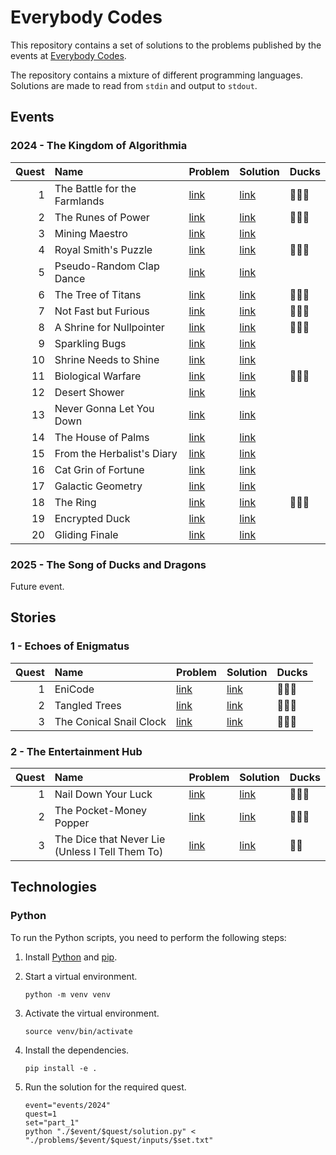 # Everybody Codes

This repository contains a set of solutions to the problems published by the events
at [Everybody Codes](https://everybody.codes/).

The repository contains a mixture of different programming languages. Solutions are made to read from `stdin` and output
to `stdout`.

## Events

### 2024 - The Kingdom of Algorithmia

| Quest | Name                         | Problem                                              | Solution               | Ducks  |
|------:|:-----------------------------|:-----------------------------------------------------|:-----------------------|:-------|
|     1 | The Battle for the Farmlands | [link](https://everybody.codes/event/2024/quests/1)  | [link](events/2024/1)  | 🦆🦆🦆 |
|     2 | The Runes of Power           | [link](https://everybody.codes/event/2024/quests/2)  | [link](events/2024/2)  | 🦆🦆🦆 |
|     3 | Mining Maestro               | [link](https://everybody.codes/event/2024/quests/3)  | [link](events/2024/3)  |        |
|     4 | Royal Smith's Puzzle         | [link](https://everybody.codes/event/2024/quests/4)  | [link](events/2024/4)  | 🦆🦆🦆 |
|     5 | Pseudo-Random Clap Dance     | [link](https://everybody.codes/event/2024/quests/5)  | [link](events/2024/5)  |        |
|     6 | The Tree of Titans           | [link](https://everybody.codes/event/2024/quests/6)  | [link](events/2024/6)  | 🦆🦆🦆 |
|     7 | Not Fast but Furious         | [link](https://everybody.codes/event/2024/quests/7)  | [link](events/2024/7)  | 🦆🦆🦆 |
|     8 | A Shrine for Nullpointer     | [link](https://everybody.codes/event/2024/quests/8)  | [link](events/2024/8)  | 🦆🦆🦆 |
|     9 | Sparkling Bugs               | [link](https://everybody.codes/event/2024/quests/9)  | [link](events/2024/9)  |        |
|    10 | Shrine Needs to Shine        | [link](https://everybody.codes/event/2024/quests/10) | [link](events/2024/10) |        |
|    11 | Biological Warfare           | [link](https://everybody.codes/event/2024/quests/11) | [link](events/2024/11) | 🦆🦆🦆 |
|    12 | Desert Shower                | [link](https://everybody.codes/event/2024/quests/12) | [link](events/2024/12) |        |
|    13 | Never Gonna Let You Down     | [link](https://everybody.codes/event/2024/quests/13) | [link](events/2024/13) |        |
|    14 | The House of Palms           | [link](https://everybody.codes/event/2024/quests/14) | [link](events/2024/14) |        |
|    15 | From the Herbalist's Diary   | [link](https://everybody.codes/event/2024/quests/15) | [link](events/2024/15) |        |
|    16 | Cat Grin of Fortune          | [link](https://everybody.codes/event/2024/quests/16) | [link](events/2024/16) |        |
|    17 | Galactic Geometry            | [link](https://everybody.codes/event/2024/quests/17) | [link](events/2024/17) |        |
|    18 | The Ring                     | [link](https://everybody.codes/event/2024/quests/18) | [link](events/2024/18) | 🦆🦆🦆 |
|    19 | Encrypted Duck               | [link](https://everybody.codes/event/2024/quests/19) | [link](events/2024/19) |        |
|    20 | Gliding Finale               | [link](https://everybody.codes/event/2024/quests/20) | [link](events/2024/20) |        |

### 2025 - The Song of Ducks and Dragons

Future event.

## Stories

### 1 - Echoes of Enigmatus

| Quest | Name                    | Problem                                          | Solution            | Ducks  |
|------:|:------------------------|:-------------------------------------------------|:--------------------|:-------|
|     1 | EniCode                 | [link](https://everybody.codes/story/1/quests/1) | [link](stories/1/1) | 🦆🦆🦆 |
|     2 | Tangled Trees           | [link](https://everybody.codes/story/1/quests/2) | [link](stories/1/2) | 🦆🦆🦆 |
|     3 | The Conical Snail Clock | [link](https://everybody.codes/story/1/quests/3) | [link](stories/1/3) | 🦆🦆🦆 |

### 2 - The Entertainment Hub

| Quest | Name                                            | Problem                                          | Solution            | Ducks  |
|------:|:------------------------------------------------|:-------------------------------------------------|:--------------------|:-------|
|     1 | Nail Down Your Luck                             | [link](https://everybody.codes/story/2/quests/1) | [link](stories/2/1) | 🦆🦆🦆 |
|     2 | The Pocket-Money Popper                         | [link](https://everybody.codes/story/2/quests/2) | [link](stories/2/2) | 🦆🦆🦆 |
|     3 | The Dice that Never Lie (Unless I Tell Them To) | [link](https://everybody.codes/story/2/quests/3) | [link](stories/2/3) | 🦆🦆   |

## Technologies

### Python

To run the Python scripts, you need to perform the following steps:

1. Install [Python](https://www.python.org/) and [pip](https://pypi.org/project/pip/).

2. Start a virtual environment.
   ```shell
   python -m venv venv
   ```

3. Activate the virtual environment.
   ```shell
   source venv/bin/activate
   ```

4. Install the dependencies.
   ```shell
   pip install -e .
   ```

5. Run the solution for the required quest.
   ```shell
   event="events/2024"
   quest=1
   set="part_1"
   python "./$event/$quest/solution.py" < "./problems/$event/$quest/inputs/$set.txt"
   ```

